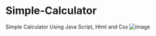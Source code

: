 # Simple-Calculator
Simple Calculator Using Java Script, Html and Css
![image](https://user-images.githubusercontent.com/84002353/188788373-77f04aab-e7fb-454c-8223-090373b86513.png)
